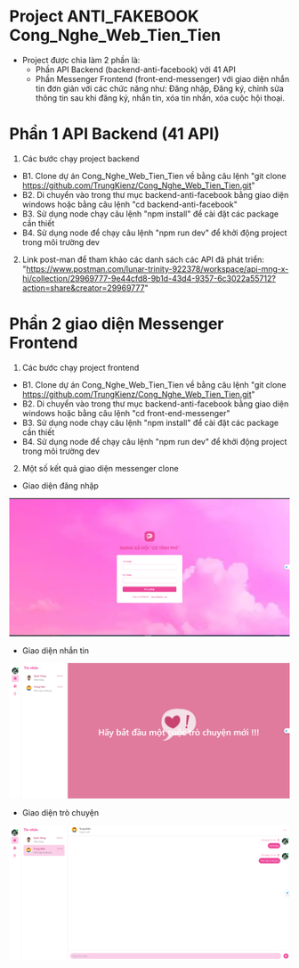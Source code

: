 # Project ANTI_FAKEBOOK Cong_Nghe_Web_Tien_Tien
- Project được chia làm 2 phần là:
    + Phần API Backend (backend-anti-facebook) với 41 API 
    + Phần Messenger Frontend (front-end-messenger) với giao diện nhắn tin đơn giản với các chức năng như: Đăng nhập, Đăng ký, chỉnh sửa thông tin sau khi đăng ký, nhắn tin, xóa tin nhắn, xóa cuộc hội thoại.

# Phần 1 API Backend (41 API)
1. Các bước chạy project backend
- B1. Clone dự án Cong_Nghe_Web_Tien_Tien về bằng câu lệnh "git clone https://github.com/TrungKienz/Cong_Nghe_Web_Tien_Tien.git"
- B2. Di chuyển vào trong thư mục backend-anti-facebook bằng giao diện windows hoặc bằng câu lệnh "cd backend-anti-facebook"
- B3. Sử dụng node chạy câu lệnh "npm install" để cài đặt các package cần thiết
- B4. Sử dụng node để chạy câu lệnh "npm run dev" để khởi động project trong môi trường dev

2. Link post-man để tham khảo các danh sách các API đã phát triển: "https://www.postman.com/lunar-trinity-922378/workspace/api-mng-x-hi/collection/29969777-9e44cfd8-9b1d-43d4-9357-6c3022a55712?action=share&creator=29969777"

# Phần 2 giao diện Messenger Frontend
1. Các bước chạy project frontend
- B1. Clone dự án Cong_Nghe_Web_Tien_Tien về bằng câu lệnh "git clone https://github.com/TrungKienz/Cong_Nghe_Web_Tien_Tien.git"
- B2. Di chuyển vào trong thư mục backend-anti-facebook bằng giao diện windows hoặc bằng câu lệnh "cd front-end-messenger"
- B3. Sử dụng node chạy câu lệnh "npm install" để cài đặt các package cần thiết
- B4. Sử dụng node để chạy câu lệnh "npm run dev" để khởi động project trong môi trường dev

2. Một số kết quả giao diện messenger clone
- Giao diện đăng nhập

![giao dien dang nhap](./ket-qua/giao-dien-dang-nhap.png)

- Giao diện nhắn tin

![giao dien nhan tin](./ket-qua/giao-dien-nhan-tin.png)

- Giao diện trò chuyện

![giao dien tro chuyen](./ket-qua/giao-dien-tro-chuyen.png)


